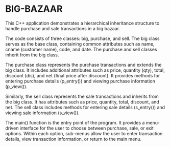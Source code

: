 # BIG-BAZAAR

This C++ application demonstrates a hierarchical inheritance structure to handle purchase and sale transactions in a big bazaar.

The code consists of three classes: big, purchase, and sell. The big class serves as the base class, containing common attributes such as name, cname (customer name), code, and date. The purchase and sell classes inherit from the big class.

The purchase class represents the purchase transactions and extends the big class. It includes additional attributes such as price, quantity (qty), total, discount (dis), and net (final price after discount). It provides methods for entering purchase details (p_entry()) and viewing purchase information (p_view()).

Similarly, the sell class represents the sale transactions and inherits from the big class. It has attributes such as price, quantity, total, discount, and net. The sell class includes methods for entering sale details (s_entry()) and viewing sale information (s_view()).

The main() function is the entry point of the program. It provides a menu-driven interface for the user to choose between purchase, sale, or exit options. Within each option, sub-menus allow the user to enter transaction details, view transaction information, or return to the main menu.
